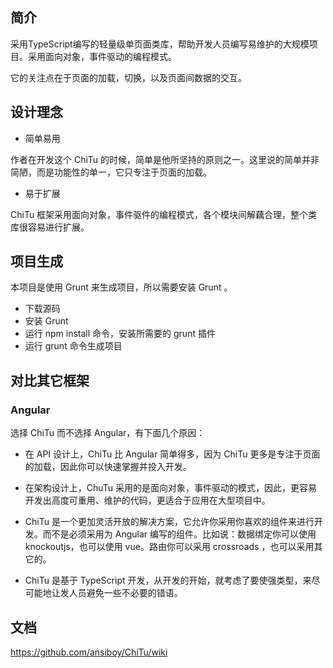 ## 简介
采用TypeScript编写的轻量级单页面类库，帮助开发人员编写易维护的大规模项目。采用面向对象，事件驱动的编程模式。

它的关注点在于页面的加载，切换，以及页面间数据的交互。

## 设计理念
* 简单易用

作者在开发这个 ChiTu 的时候，简单是他所坚持的原则之一。这里说的简单并非简陋，而是功能性的单一，它只专注于页面的加载。

* 易于扩展

ChiTu 框架采用面向对象，事件驱件的编程模式，各个模块间解藕合理，整个类库很容易进行扩展。

## 项目生成
本项目是使用 Grunt 来生成项目，所以需要安装 Grunt 。
* 下载源码
* 安装 Grunt
* 运行 npm install 命令，安装所需要的 grunt 插件
* 运行 grunt 命令生成项目

## 对比其它框架
### Angular

选择 ChiTu 而不选择 Angular，有下面几个原因：

* 在 API 设计上，ChiTu 比 Angular 简单得多，因为 ChiTu 更多是专注于页面的加载，因此你可以快速掌握并投入开发。
 
* 在架构设计上，ChuTu 采用的是面向对象，事件驱动的模式，因此，更容易开发出高度可重用、维护的代码，更适合于应用在大型项目中。

* ChiTu 是一个更加灵活开放的解决方案，它允许你采用你喜欢的组件来进行开发。而不是必须采用为 Angular 编写的组件。比如说：数据绑定你可以使用 knockoutjs，也可以使用 vue。路由你可以采用 crossroads ，也可以采用其它的。

* ChiTu 是基于 TypeScript 开发，从开发的开始，就考虑了要使强类型，来尽可能地让发人员避免一些不必要的错语。

## 文档
https://github.com/ansiboy/ChiTu/wiki 


